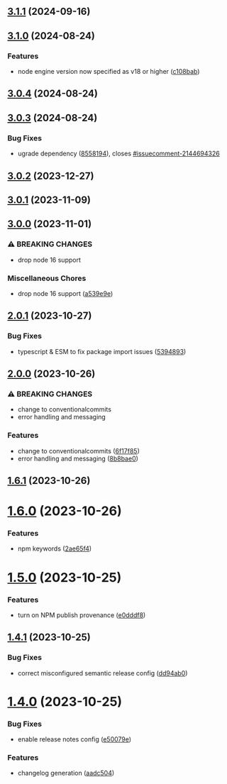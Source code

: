 ## [3.1.1](https://github.com/drtrt-org/inject-file-fragments/compare/v3.1.0...v3.1.1) (2024-09-16)

## [3.1.0](https://github.com/drtrt-org/inject-file-fragments/compare/v3.0.4...v3.1.0) (2024-08-24)

### Features

* node engine version now specified as v18 or higher ([c108bab](https://github.com/drtrt-org/inject-file-fragments/commit/c108bab3dc6b3a9ae014d03b2fb41b1a835834c8))

## [3.0.4](https://github.com/drtrt-org/inject-file-fragments/compare/v3.0.3...v3.0.4) (2024-08-24)

## [3.0.3](https://github.com/drtrt-org/inject-file-fragments/compare/v3.0.2...v3.0.3) (2024-08-24)

### Bug Fixes

* ugrade dependency ([8558194](https://github.com/drtrt-org/inject-file-fragments/commit/855819432631a5ffc593fd673e8d25fd60b646e7)), closes [#issuecomment-2144694326](https://github.com/drtrt-org/inject-file-fragments/issues/issuecomment-2144694326)

## [3.0.2](https://github.com/drtrt-org/inject-file-fragments/compare/v3.0.1...v3.0.2) (2023-12-27)

## [3.0.1](https://github.com/drtrt-org/inject-file-fragments/compare/v3.0.0...v3.0.1) (2023-11-09)

## [3.0.0](https://github.com/drtrt-org/inject-file-fragments/compare/v2.0.1...v3.0.0) (2023-11-01)


### ⚠ BREAKING CHANGES

* drop node 16 support

### Miscellaneous Chores

* drop node 16 support ([a539e9e](https://github.com/drtrt-org/inject-file-fragments/commit/a539e9e4c51078c26772522d5ec52f38c5f33c36))

## [2.0.1](https://github.com/drtrt-org/inject-file-fragments/compare/v2.0.0...v2.0.1) (2023-10-27)


### Bug Fixes

* typescript & ESM to fix package import issues ([5394893](https://github.com/drtrt-org/inject-file-fragments/commit/539489377ae3b1f00c639a69eba08e5a901b8306))

## [2.0.0](https://github.com/drtrt-org/inject-file-fragments/compare/v1.6.1...v2.0.0) (2023-10-26)


### ⚠ BREAKING CHANGES

* change to conventionalcommits
* error handling and messaging

### Features

* change to conventionalcommits ([6f17f85](https://github.com/drtrt-org/inject-file-fragments/commit/6f17f85a814d021510bd4ebcfa50826c6d6cc819))
* error handling and messaging ([8b8bae0](https://github.com/drtrt-org/inject-file-fragments/commit/8b8bae0d4a4e3326ee6429f0f2b97b10f0e341de))

## [1.6.1](https://github.com/drtrt-org/inject-file-fragments/compare/v1.6.0...v1.6.1) (2023-10-26)

# [1.6.0](https://github.com/drtrt-org/inject-file-fragments/compare/v1.5.0...v1.6.0) (2023-10-26)


### Features

* npm keywords ([2ae65f4](https://github.com/drtrt-org/inject-file-fragments/commit/2ae65f4dcc0324eb70ee3f941607effaecb3821a))

# [1.5.0](https://github.com/drtrt-org/inject-file-fragments/compare/v1.4.1...v1.5.0) (2023-10-25)


### Features

* turn on NPM publish provenance ([e0dddf8](https://github.com/drtrt-org/inject-file-fragments/commit/e0dddf82e945697f11171da14fe2a98ef8615921))

## [1.4.1](https://github.com/drtrt-org/inject-file-fragments/compare/v1.4.0...v1.4.1) (2023-10-25)


### Bug Fixes

* correct misconfigured semantic release config ([dd94ab0](https://github.com/drtrt-org/inject-file-fragments/commit/dd94ab0feed799d3d63398b78e3ac63b0cd27c50))

# [1.4.0](https://github.com/drtrt-org/inject-file-fragments/compare/v1.3.0...v1.4.0) (2023-10-25)


### Bug Fixes

* enable release notes config ([e50079e](https://github.com/drtrt-org/inject-file-fragments/commit/e50079eade29309e6c9145219433412f64bcba92))


### Features

* changelog generation ([aadc504](https://github.com/drtrt-org/inject-file-fragments/commit/aadc504a00e35854bd17173f532dba05eac5f82e))
